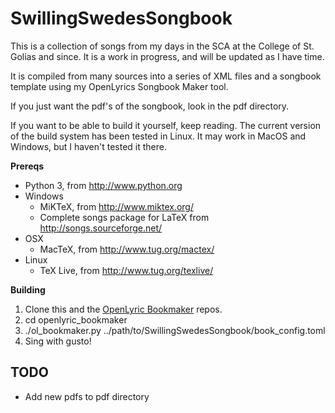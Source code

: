 # SwillingSwedesSongbook

This is a collection of songs from my days in the SCA at the College of St. Golias and since. It is a work in progress, and will be updated as I have time.

It is compiled from many sources into a series of XML files and a songbook template using my OpenLyrics Songbook Maker tool.

If you just want the pdf's of the songbook, look in the pdf directory.

If you want to be able to build it yourself, keep reading. The current version of the build system has been tested in Linux.  It may work in MacOS and Windows, but I haven't tested it there.

**Prereqs**

* Python 3, from http://www.python.org
* Windows
   * MiKTeX, from http://www.miktex.org/
   * Complete songs package for LaTeX from http://songs.sourceforge.net/
* OSX
   * MacTeX, from http://www.tug.org/mactex/
* Linux 
   * TeX Live, from http://www.tug.org/texlive/

**Building**

1. Clone this and the [OpenLyric Bookmaker](https://github.com/carmiac/openlyric_bookmaker) repos.
2. cd openlyric_bookmaker
3. ./ol_bookmaker.py ../path/to/SwillingSwedesSongbook/book_config.toml
4. Sing with gusto!

## TODO
- Add new pdfs to pdf directory

  